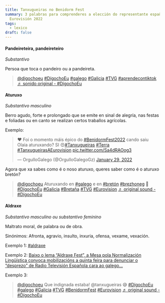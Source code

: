 ```yaml
---
title: Tanxugueiras no Benidorm Fest
summary: 3 palabras para comprenderes a elección do representante español para a
  Eurovisión 2022
tags:
  - lexico
draft: false
---
```

#### Pandeireteira, pandeireteiro

*Substantivo*

Persoa que toca o pandeiro ou a pandeireta.

<blockquote class="tiktok-embed" cite="https://www.tiktok.com/@digochoeu/video/7058373628571798790" data-video-id="7058373628571798790" style="max-width: 605px;min-width: 325px;" > <section> <a target="_blank" title="@digochoeu" href="https://www.tiktok.com/@digochoeu">@digochoeu</a> <a title="dígochoeu" target="_blank" href="https://www.tiktok.com/tag/d%C3%ADgochoeu">#DígochoEu</a> <a title="galego" target="_blank" href="https://www.tiktok.com/tag/galego">#galego</a> <a title="galicia" target="_blank" href="https://www.tiktok.com/tag/galicia">#Galicia</a> <a title="tvg" target="_blank" href="https://www.tiktok.com/tag/tvg">#TVG</a> <a title="aprendecontiktok" target="_blank" href="https://www.tiktok.com/tag/aprendecontiktok">#aprendecontiktok</a> <a target="_blank" title="♬ sonido original - #DígochoEu" href="https://www.tiktok.com/music/sonido-original-7058373616290761477">♬ sonido original - #DígochoEu</a> </section> </blockquote> <script async src="https://www.tiktok.com/embed.js"></script>

#### Aturuxo

*Substantivo masculino*

Berro agudo, forte e prolongado que se emite en sinal de alegría, nas festas e foliadas ou en canto se realizan certos traballos agrícolas.

Exemplo:

<blockquote class="twitter-tweet"><p lang="pt" dir="ltr">❤️ Foi o momento máis épico do <a href="https://twitter.com/hashtag/BenidormFest2022?src=hash&amp;ref_src=twsrc%5Etfw">#BenidormFest2022</a> cando saiu Olaia aturuxando? SI 😍<a href="https://twitter.com/hashtag/Tanxugueiras?src=hash&amp;ref_src=twsrc%5Etfw">#Tanxugueiras</a> <a href="https://twitter.com/hashtag/Terra?src=hash&amp;ref_src=twsrc%5Etfw">#Terra</a> <a href="https://twitter.com/hashtag/TanxugueirasAEurovision?src=hash&amp;ref_src=twsrc%5Etfw">#TanxugueirasAEurovision</a> <a href="https://t.co/Sa4dRAOog3">pic.twitter.com/Sa4dRAOog3</a></p>&mdash; OrgulloGalego (@OrgulloGalegoGz) <a href="https://twitter.com/OrgulloGalegoGz/status/1487563576726405127?ref_src=twsrc%5Etfw">January 29, 2022</a></blockquote> <script async src="https://platform.twitter.com/widgets.js" charset="utf-8"></script>

Agora que xa sabes como é o noso aturuxo, queres saber como é o aturuxo bretón?

<blockquote class="tiktok-embed" cite="https://www.tiktok.com/@digochoeu/video/7108296656377957638" data-video-id="7108296656377957638" style="max-width: 605px;min-width: 325px;" > <section> <a target="_blank" title="@digochoeu" href="https://www.tiktok.com/@digochoeu">@digochoeu</a> Aturuxando en <a title="galego" target="_blank" href="https://www.tiktok.com/tag/galego">#galego</a> e en <a title="bretón" target="_blank" href="https://www.tiktok.com/tag/bret%C3%B3n">#bretón</a> <a title="brezhoneg" target="_blank" href="https://www.tiktok.com/tag/brezhoneg">#brezhoneg</a> 🤭 <a title="dígochoeu" target="_blank" href="https://www.tiktok.com/tag/d%C3%ADgochoeu">#DígochoEu</a> <a title="galicia" target="_blank" href="https://www.tiktok.com/tag/galicia">#Galicia</a> <a title="bretaña" target="_blank" href="https://www.tiktok.com/tag/breta%C3%B1a">#Bretaña</a> <a title="tvg" target="_blank" href="https://www.tiktok.com/tag/tvg">#TVG</a> <a title="eurovision" target="_blank" href="https://www.tiktok.com/tag/eurovision">#Eurovision</a> <a target="_blank" title="♬ original sound - #DígochoEu" href="https://www.tiktok.com/music/original-sound-7108296646127012613">♬ original sound - #DígochoEu</a> </section> </blockquote> <script async src="https://www.tiktok.com/embed.js"></script>

#### Aldraxe

*Substantivo masculino ou substantivo feminino*

Maltrato moral, de palabra ou de obra. 

Sinónimos: Afronta, agravio, insulto, inxuria, ofensa, vexame, vexación.

Exemplo 1: [\#aldraxe](https://twitter.com/search?q=%23aldraxe&src=typed_query&f=top)

Exemplo 2: [Baixo o lema “Aldraxe Fest”, a Mesa pola Normalización Lingüística convoca mobilizacións a quinta feira para denunciar o “desprezo” de Radio Televisión Española cara ao galego...](https://www.nosdiario.gal/articulo/lingua/mesa-denuncia-desprezo-rtve-ao-galego-cara-oculta-da-polemica-derrota-das-tanxugueiras/20220131132038136546.html)

Exemplo 3: <blockquote class="tiktok-embed" cite="https://www.tiktok.com/@digochoeu/video/7059366753813433605" data-video-id="7059366753813433605" style="max-width: 605px;min-width: 325px;" > <section> <a target="_blank" title="@digochoeu" href="https://www.tiktok.com/@digochoeu">@digochoeu</a> Que indignada estaba! @tanxugueiras 😅 <a title="dígochoeu" target="_blank" href="https://www.tiktok.com/tag/d%C3%ADgochoeu">#DígochoEu</a> <a title="galego" target="_blank" href="https://www.tiktok.com/tag/galego">#galego</a> <a title="galicia" target="_blank" href="https://www.tiktok.com/tag/galicia">#Galicia</a> <a title="tvg" target="_blank" href="https://www.tiktok.com/tag/tvg">#TVG</a> <a title="benidormfest" target="_blank" href="https://www.tiktok.com/tag/benidormfest">#BenidormFest</a> <a title="eurovision" target="_blank" href="https://www.tiktok.com/tag/eurovision">#Eurovision</a> <a target="_blank" title="♬ original sound - #DígochoEu" href="https://www.tiktok.com/music/original-sound-7059366715561429766">♬ original sound - #DígochoEu</a> </section> </blockquote> <script async src="https://www.tiktok.com/embed.js"></script>